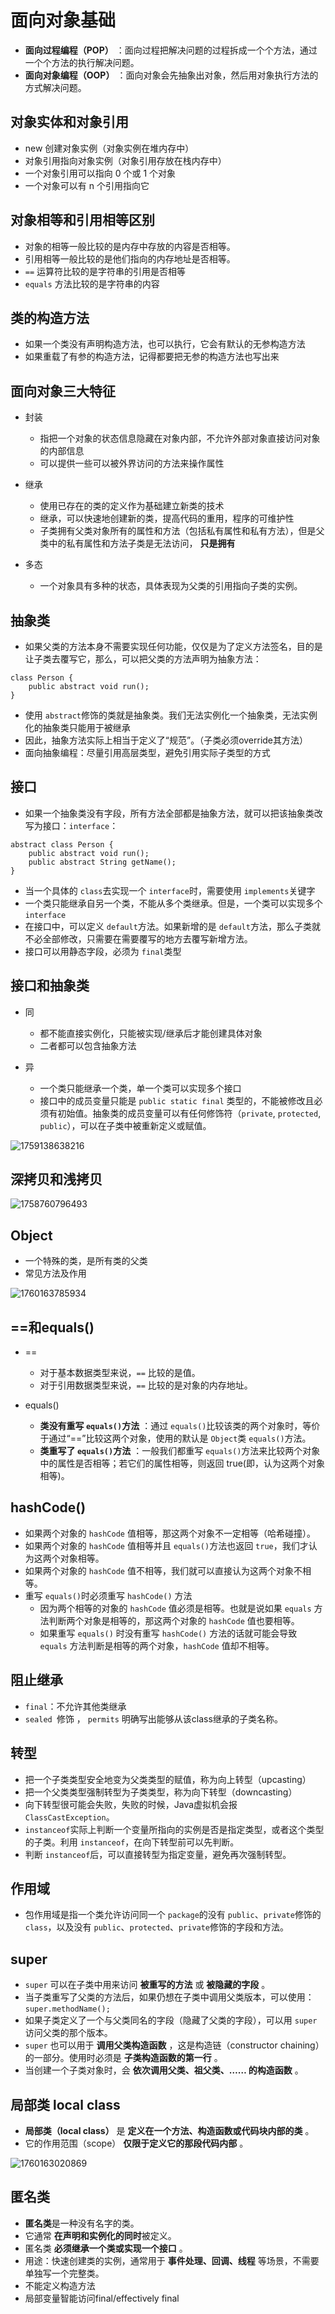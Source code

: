 # 面向对象基础

* **面向过程编程（POP）** ：面向过程把解决问题的过程拆成一个个方法，通过一个个方法的执行解决问题。
* **面向对象编程（OOP）** ：面向对象会先抽象出对象，然后用对象执行方法的方式解决问题。

## 对象实体和对象引用

* new 创建对象实例（对象实例在堆内存中）
* 对象引用指向对象实例（对象引用存放在栈内存中）
* 一个对象引用可以指向 0 个或 1 个对象
* 一个对象可以有 n 个引用指向它

## 对象相等和引用相等区别

* 对象的相等一般比较的是内存中存放的内容是否相等。
* 引用相等一般比较的是他们指向的内存地址是否相等。
* `==` 运算符比较的是字符串的引用是否相等
* `equals` 方法比较的是字符串的内容

## 类的构造方法

* 如果一个类没有声明构造方法，也可以执行，它会有默认的无参构造方法
* 如果重载了有参的构造方法，记得都要把无参的构造方法也写出来

## 面向对象三大特征

* 封装

  * 指把一个对象的状态信息隐藏在对象内部，不允许外部对象直接访问对象的内部信息
  * 可以提供一些可以被外界访问的方法来操作属性
* 继承

  * 使用已存在的类的定义作为基础建立新类的技术
  * 继承，可以快速地创建新的类，提高代码的重用，程序的可维护性
  * 子类拥有父类对象所有的属性和方法（包括私有属性和私有方法），但是父类中的私有属性和方法子类是无法访问， **只是拥有**
* 多态

  * 一个对象具有多种的状态，具体表现为父类的引用指向子类的实例。

## 抽象类

* 如果父类的方法本身不需要实现任何功能，仅仅是为了定义方法签名，目的是让子类去覆写它，那么，可以把父类的方法声明为抽象方法：

```
class Person {
    public abstract void run();
}

```

* 使用 `abstract`修饰的类就是抽象类。我们无法实例化一个抽象类，无法实例化的抽象类只能用于被继承
* 因此，抽象方法实际上相当于定义了“规范”。（子类必须override其方法）
* 面向抽象编程：尽量引用高层类型，避免引用实际子类型的方式

## 接口

* 如果一个抽象类没有字段，所有方法全部都是抽象方法，就可以把该抽象类改写为接口：`interface`：

```
abstract class Person {
    public abstract void run();
    public abstract String getName();
}

```

* 当一个具体的 `class`去实现一个 `interface`时，需要使用 `implements`关键字
* 一个类只能继承自另一个类，不能从多个类继承。但是，一个类可以实现多个 `interface`
* 在接口中，可以定义 `default`方法。如果新增的是 `default`方法，那么子类就不必全部修改，只需要在需要覆写的地方去覆写新增方法。
* 接口可以用静态字段，必须为 `final`类型

## 接口和抽象类

* 同

  * 都不能直接实例化，只能被实现/继承后才能创建具体对象
  * 二者都可以包含抽象方法
* 异

  * 一个类只能继承一个类，单一个类可以实现多个接口
  * 接口中的成员变量只能是 `public static final` 类型的，不能被修改且必须有初始值。抽象类的成员变量可以有任何修饰符（`private`, `protected`, `public`），可以在子类中被重新定义或赋值。

![1759138638216](https://file+.vscode-resource.vscode-cdn.net/d%3A/University/Major/JavaGuide/Java/image/%E9%9D%A2%E5%90%91%E5%AF%B9%E8%B1%A1/1759138638216.png)

## 深拷贝和浅拷贝

![1758760796493](image/基础/1758760796493.png)

## Object

* 一个特殊的类，是所有类的父类
* 常见方法及作用

![1760163785934](image/面向对象/1760163785934.png)

## ==和equals()

* ==

  * 对于基本数据类型来说，`==` 比较的是值。
  * 对于引用数据类型来说，`==` 比较的是对象的内存地址。
* equals()

  * **类没有重写 `equals()`方法** ：通过 `equals()`比较该类的两个对象时，等价于通过“==”比较这两个对象，使用的默认是 `Object`类 `equals()`方法。
  * **类重写了 `equals()`方法** ：一般我们都重写 `equals()`方法来比较两个对象中的属性是否相等；若它们的属性相等，则返回 true(即，认为这两个对象相等)。

## hashCode()

* 如果两个对象的 `hashCode` 值相等，那这两个对象不一定相等（哈希碰撞）。
* 如果两个对象的 `hashCode` 值相等并且 `equals()`方法也返回 `true`，我们才认为这两个对象相等。
* 如果两个对象的 `hashCode` 值不相等，我们就可以直接认为这两个对象不相等。
* 重写 `equals()`时必须重写 `hashCode()` 方法
  * 因为两个相等的对象的 `hashCode` 值必须是相等。也就是说如果 `equals` 方法判断两个对象是相等的，那这两个对象的 `hashCode` 值也要相等。
  * 如果重写 `equals()` 时没有重写 `hashCode()` 方法的话就可能会导致 `equals` 方法判断是相等的两个对象，`hashCode` 值却不相等。

## 阻止继承

* `final`：不允许其他类继承
* `sealed `修饰 ， `permits` 明确写出能够从该class继承的子类名称。

## 转型

* 把一个子类类型安全地变为父类类型的赋值，称为向上转型（upcasting）
* 把一个父类类型强制转型为子类类型，称为向下转型（downcasting）
* 向下转型很可能会失败，失败的时候，Java虚拟机会报 `ClassCastException`。
* `instanceof`实际上判断一个变量所指向的实例是否是指定类型，或者这个类型的子类。利用 `instanceof`，在向下转型前可以先判断。
* 判断 `instanceof`后，可以直接转型为指定变量，避免再次强制转型。

## 作用域

* 包作用域是指一个类允许访问同一个 `package`的没有 `public`、`private`修饰的 `class`，以及没有 `public`、`protected`、`private`修饰的字段和方法。

## super

* `super` 可以在子类中用来访问 **被重写的方法** 或  **被隐藏的字段** 。
* 当子类重写了父类的方法后，如果仍想在子类中调用父类版本，可以使用：`super.methodName();`
* 如果子类定义了一个与父类同名的字段（隐藏了父类的字段），可以用 `super` 访问父类的那个版本。
* `super` 也可以用于 **调用父类构造函数** ，这是构造链（constructor chaining）的一部分。使用时必须是 **子类构造函数的第一行** 。
* 当创建一个子类对象时，会 **依次调用父类、祖父类、…… 的构造函数** 。

## 局部类 local class

* **局部类（local class）** 是  **定义在一个方法、构造函数或代码块内部的类** 。
* 它的作用范围（scope） **仅限于定义它的那段代码内部** 。

![1760163020869](image/面向对象/1760163020869.png)

## 匿名类

* **匿名类**是一种没有名字的类。
* 它通常 **在声明和实例化的同时**被定义。
* 匿名类  **必须继承一个类或实现一个接口** 。
* 用途：快速创建类的实例，通常用于 **事件处理、回调、线程** 等场景，不需要单独写一个完整类。
* 不能定义构造方法
* 局部变量智能访问final/effectively final
